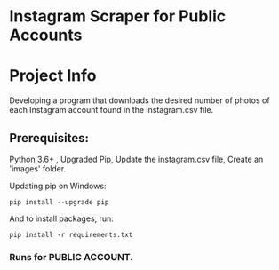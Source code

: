 # Instagram Scraper for Public Accounts

# Project Info

Developing a program that downloads the desired number of photos of each Instagram account found in the instagram.csv file.

## Prerequisites:

Python 3.6+ , Upgraded Pip, Update the instagram.csv file, Create an 'images' folder.


Updating pip on Windows:

```
pip install --upgrade pip
```

And to install packages, run:

```
pip install -r requirements.txt
```

### Runs for PUBLIC ACCOUNT.
